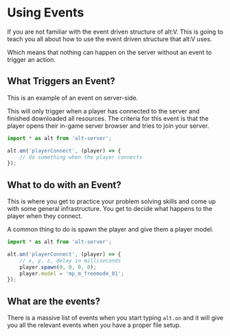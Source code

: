 # Using Events

If you are not familiar with the event driven structure of alt:V. This is going to teach you all about how to use the event driven structure that alt:V uses.

Which means that nothing can happen on the server without an event to trigger an action.

## What Triggers an Event?

This is an example of an event on server-side.

This will only trigger when a player has connected to the server and finished downloaded all resources. The criteria for this event is that the player opens their in-game server browser and tries to join your server.

```js
import * as alt from 'alt-server';

alt.on('playerConnect', (player) => {
    // do something when the player connects
});
```

## What to do with an Event?

This is where you get to practice your problem solving skills and come up with some general infrastructure. You get to decide what happens to the player when they connect.

A common thing to do is spawn the player and give them a player model.

```js
import * as alt from 'alt-server';

alt.on('playerConnect', (player) => {
    // x, y, z, delay in milliseconds
    player.spawn(0, 0, 0, 0);
    player.model = 'mp_m_freemode_01';
});
```

## What are the events?

There is a massive list of events when you start typing `alt.on` and it will give you all the relevant events when you have a proper file setup.
